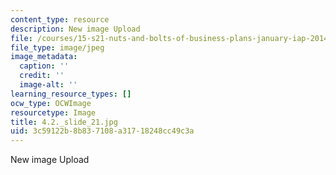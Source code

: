 ```yaml
---
content_type: resource
description: New image Upload
file: /courses/15-s21-nuts-and-bolts-of-business-plans-january-iap-2014/3c59122b8b837108a31718248cc49c3a_4.2._slide_21.jpg
file_type: image/jpeg
image_metadata:
  caption: ''
  credit: ''
  image-alt: ''
learning_resource_types: []
ocw_type: OCWImage
resourcetype: Image
title: 4.2._slide_21.jpg
uid: 3c59122b-8b83-7108-a317-18248cc49c3a
---
```

New image Upload

